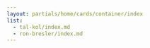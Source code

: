 ```yaml
---
layout: partials/home/cards/container/index
list:
  - tal-kol/index.md
  - ron-bresler/index.md
---
```

